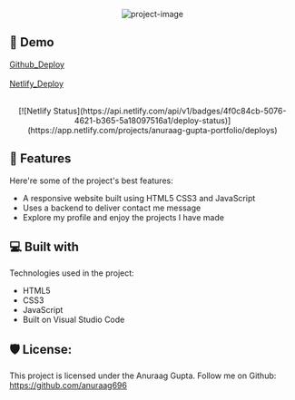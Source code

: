 <p align="center"><img src="https://socialify.git.ci/anuraag696/Portfolio/image?custom_description=My+Personal+Portfolio+Website.+Find+out+all+my+projects+here.&amp;custom_language=HTML&amp;description=1&amp;forks=1&amp;issues=1&amp;language=1&amp;name=1&amp;owner=1&amp;pattern=Transparent&amp;pulls=1&amp;stargazers=1&amp;theme=Auto" alt="project-image"></p>

<h2>🚀 Demo</h2>

[Github_Deploy](https://anuraag696.github.io/Portfolio/)<br><br>
[Netlify_Deploy](https://anuraag-gupta-portfolio.netlify.app/)<br><br>
<p style="text-align: center;">
[![Netlify Status](https://api.netlify.com/api/v1/badges/4f0c84cb-5076-4621-b365-5a18097516a1/deploy-status)](https://app.netlify.com/projects/anuraag-gupta-portfolio/deploys)
</p>
  
  
<h2>🧐 Features</h2>

Here're some of the project's best features:

*   A responsive website built using HTML5 CSS3 and JavaScript
*   Uses a backend to deliver contact me message
*   Explore my profile and enjoy the projects I have made

  
  
<h2>💻 Built with</h2>

Technologies used in the project:

*   HTML5
*   CSS3
*   JavaScript
*   Built on Visual Studio Code

<h2>🛡️ License:</h2>

This project is licensed under the Anuraag Gupta. Follow me on Github: https://github.com/anuraag696

